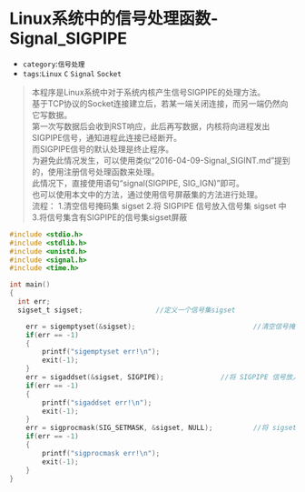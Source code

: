 # Linux系统中的信号处理函数-Signal_SIGPIPE
* `category`:`信号处理`
* `tags`:`Linux` `C` `Signal` `Socket`

>本程序是Linux系统中对于系统内核产生信号SIGPIPE的处理方法。<br>
基于TCP协议的Socket连接建立后，若某一端关闭连接，而另一端仍然向它写数据。<br>
第一次写数据后会收到RST响应，此后再写数据，内核将向进程发出SIGPIPE信号，通知进程此连接已经断开。<br>
而SIGPIPE信号的默认处理是终止程序。<br>
为避免此情况发生，可以使用类似“2016-04-09-Signal_SIGINT.md”提到的，使用注册信号处理函数来处理。<br>
此情况下，直接使用语句“signal(SIGPIPE, SIG_IGN)”即可。<br>
也可以使用本文中的方法，通过使用信号屏蔽集的方法进行处理。<br>
>流程：
1.清空信号掩码集 sigset
2.将 SIGPIPE 信号放入信号集 sigset 中
3.将信号集含有SIGPIPE的信号集sigset屏蔽

```C
#include <stdio.h>
#include <stdlib.h>
#include <unistd.h>
#include <signal.h>
#include <time.h>

int main()
{
  int err;
  sigset_t sigset;					//定义一个信号集sigset

	err = sigemptyset(&sigset);                           	//清空信号掩码集 sigset
	if(err == -1)
	{
		printf("sigemptyset err!\n");
		exit(-1);
	}
	err = sigaddset(&sigset, SIGPIPE);		     	//将 SIGPIPE 信号放入信号集 sigset 中
	if(err == -1)
	{
		printf("sigaddset err!\n");
		exit(-1);
	}
	err = sigprocmask(SIG_SETMASK, &sigset, NULL);       	//将 sigset 和NULL 合并，并设置为屏蔽字
	if(err == -1)
	{
		printf("sigprocmask err!\n");
		exit(-1);
	}
}
```
